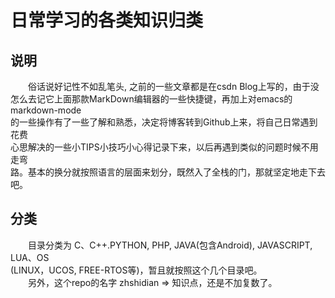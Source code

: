 日常学习的各类知识归类
======================

说明
----
　　俗话说好记性不如乱笔头, 之前的一些文章都是在csdn Blog上写的，由于没  
怎么去记它上面那款MarkDown编辑器的一些快捷键，再加上对emacs的markdown-mode  
的一些操作有了一些了解和熟悉，决定将博客转到Github上来，将自己日常遇到花费  
心思解决的一些小TIPS小技巧小心得记录下来，以后再遇到类似的问题时候不用走弯  
路。基本的换分就按照语言的层面来划分，既然入了全栈的门，那就坚定地走下去吧。  

分类
----
　　目录分类为 C、C++.PYTHON, PHP, JAVA(包含Android), JAVASCRIPT, LUA、OS  
(LINUX，UCOS, FREE-RTOS等)，暂且就按照这个几个目录吧。  
　　另外，这个repo的名字 zhshidian => 知识点，还是不加复数了。

